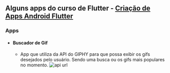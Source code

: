  ## Alguns apps do curso de Flutter - [Criação de Apps Android Flutter](https://www.udemy.com/course/curso-completo-flutter-app-android-ios)

 ### Apps

 - #### Buscador de Gif

   - App que utiliza da API do GIPHY para que possa exibir os gifs desejados pelo usuário. Sendo uma busca ou os gifs mais populares no momento.
   ![api url](https://i.imgur.com/QqWGXlR.png)
 
